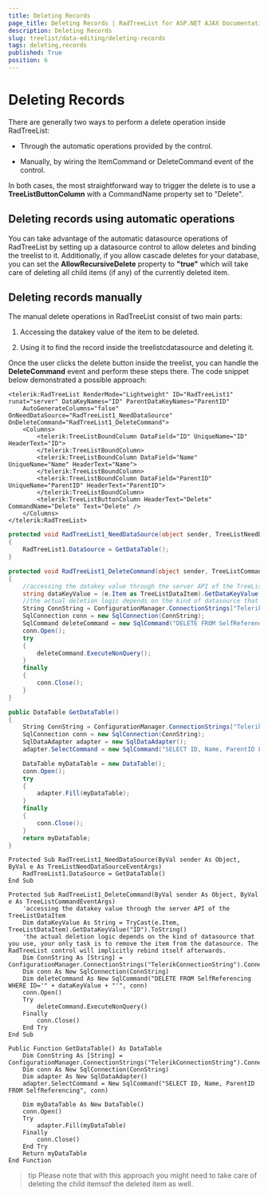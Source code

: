 ```yaml
---
title: Deleting Records
page_title: Deleting Records | RadTreeList for ASP.NET AJAX Documentation
description: Deleting Records
slug: treelist/data-editing/deleting-records
tags: deleting,records
published: True
position: 6
---
```


# Deleting Records



There are generally two ways to perform a delete operation inside RadTreeList:

* Through the automatic operations provided by the control.

* Manually, by wiring the ItemCommand or DeleteCommand event of the control.

In both cases, the most straightforward way to trigger the delete is to use a **TreeListButtonColumn** with a CommandName property set to "Delete".

## Deleting records using automatic operations

You can take advantage of the automatic datasource operations of RadTreeList by setting up a
datasource control to allow deletes and binding the treelist to it. Additionally, if you allow cascade deletes for your database, you can set the **AllowRecursiveDelete** property to **"true"** which will take care of deleting all child items (if any) of the currently deleted item.

## Deleting records manually

The manual delete operations in RadTreeList consist of two main parts:

1. Accessing the datakey value of the item to be deleted.

1. Using it to find the record inside the treelistcdatasource and deleting it.

Once the user clicks the delete button inside the treelist, you can handle the **DeleteCommand** event and perform these steps there. The code snippet below demonstrated a possible approach:



````ASPNET
<telerik:RadTreeList RenderMode="Lightweight" ID="RadTreeList1" runat="server" DataKeyNames="ID" ParentDataKeyNames="ParentID"
	AutoGenerateColumns="false" OnNeedDataSource="RadTreeList1_NeedDataSource" OnDeleteCommand="RadTreeList1_DeleteCommand">
	<Columns>
		<telerik:TreeListBoundColumn DataField="ID" UniqueName="ID" HeaderText="ID">
		</telerik:TreeListBoundColumn>
		<telerik:TreeListBoundColumn DataField="Name" UniqueName="Name" HeaderText="Name">
		</telerik:TreeListBoundColumn>
		<telerik:TreeListBoundColumn DataField="ParentID" UniqueName="ParentID" HeaderText="ParentID">
		</telerik:TreeListBoundColumn>
		<telerik:TreeListButtonColumn HeaderText="Delete" CommandName="Delete" Text="Delete" />
	</Columns>
</telerik:RadTreeList>
````
````C#
protected void RadTreeList1_NeedDataSource(object sender, TreeListNeedDataSourceEventArgs e)
{
	RadTreeList1.DataSource = GetDataTable();
}

protected void RadTreeList1_DeleteCommand(object sender, TreeListCommandEventArgs e)
{
	//accessing the datakey value through the server API of the TreeListDataItem
	string dataKeyValue = (e.Item as TreeListDataItem).GetDataKeyValue("ID").ToString();
	//the actual deletion logic depends on the kind of datasource that you use, your only task is to remove the item from the datasource. The RadTreeList control will implicitly rebind itself afterwards.
	String ConnString = ConfigurationManager.ConnectionStrings["TelerikConnectionString"].ConnectionString;
	SqlConnection conn = new SqlConnection(ConnString);
	SqlCommand deleteCommand = new SqlCommand("DELETE FROM SelfReferencing WHERE ID='" + dataKeyValue + "'", conn);
	conn.Open();
	try
	{
		deleteCommand.ExecuteNonQuery();
	}
	finally
	{
		conn.Close();
	}
}

public DataTable GetDataTable()
{
	String ConnString = ConfigurationManager.ConnectionStrings["TelerikConnectionString"].ConnectionString;
	SqlConnection conn = new SqlConnection(ConnString);
	SqlDataAdapter adapter = new SqlDataAdapter();
	adapter.SelectCommand = new SqlCommand("SELECT ID, Name, ParentID FROM SelfReferencing", conn);

	DataTable myDataTable = new DataTable();
	conn.Open();
	try
	{
		adapter.Fill(myDataTable);
	}
	finally
	{
		conn.Close();
	}
	return myDataTable;
}
````
````VB.NET
Protected Sub RadTreeList1_NeedDataSource(ByVal sender As Object, ByVal e As TreeListNeedDataSourceEventArgs)
	RadTreeList1.DataSource = GetDataTable()
End Sub

Protected Sub RadTreeList1_DeleteCommand(ByVal sender As Object, ByVal e As TreeListCommandEventArgs)
	'accessing the datakey value through the server API of the TreeListDataItem
	Dim dataKeyValue As String = TryCast(e.Item, TreeListDataItem).GetDataKeyValue("ID").ToString()
	'the actual deletion logic depends on the kind of datasource that you use, your only task is to remove the item from the datasource. The RadTreeList control will implicitly rebind itself afterwards.
	Dim ConnString As [String] = ConfigurationManager.ConnectionStrings("TelerikConnectionString").ConnectionString
	Dim conn As New SqlConnection(ConnString)
	Dim deleteCommand As New SqlCommand("DELETE FROM SelfReferencing WHERE ID='" + dataKeyValue + "'", conn)
	conn.Open()
	Try
		deleteCommand.ExecuteNonQuery()
	Finally
		conn.Close()
	End Try
End Sub

Public Function GetDataTable() As DataTable
	Dim ConnString As [String] = ConfigurationManager.ConnectionStrings("TelerikConnectionString").ConnectionString
	Dim conn As New SqlConnection(ConnString)
	Dim adapter As New SqlDataAdapter()
	adapter.SelectCommand = New SqlCommand("SELECT ID, Name, ParentID FROM SelfReferencing", conn)

	Dim myDataTable As New DataTable()
	conn.Open()
	Try
		adapter.Fill(myDataTable)
	Finally
		conn.Close()
	End Try
	Return myDataTable
End Function
````


>tip Please note that with this approach you might need to take care of deleting the child itemsof the deleted item as well.
>


